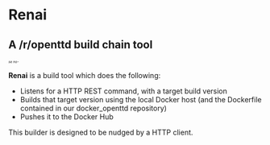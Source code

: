 # Renai

## A /r/openttd build chain tool

<sup><sup><sup><sup>_se no-_</sup></sup></sup></sup>

**Renai** is a build tool which does the following:

* Listens for a HTTP REST command, with a target build version
* Builds that target version using the local Docker host (and the Dockerfile contained in our docker_openttd repository)
* Pushes it to the Docker Hub

This builder is designed to be nudged by a HTTP client.